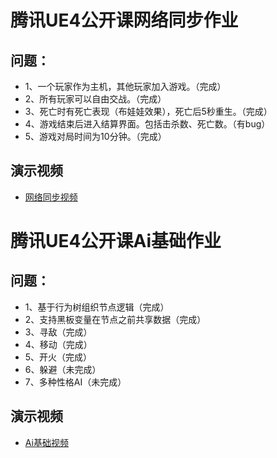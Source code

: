 # 腾讯UE4公开课网络同步作业
## 问题：
- 1、一个玩家作为主机，其他玩家加入游戏。（完成）
- 2、所有玩家可以自由交战。（完成）
- 3、死亡时有死亡表现（布娃娃效果），死亡后5秒重生。（完成）
- 4、游戏结束后进入结算界面。包括击杀数、死亡数。（有bug）
- 5、游戏对局时间为10分钟。（完成）

## 演示视频
- [网络同步视频](网络同步视频.mp4)

# 腾讯UE4公开课Ai基础作业
## 问题：
- 1、基于行为树组织节点逻辑（完成）
- 2、支持黑板变量在节点之前共享数据（完成）
- 3、寻敌（完成）
- 4、移动（完成）
- 5、开火（完成）
- 6、躲避（未完成）
- 7、多种性格AI（未完成）

## 演示视频
- [Ai基础视频](Ai基础视频.mp4)